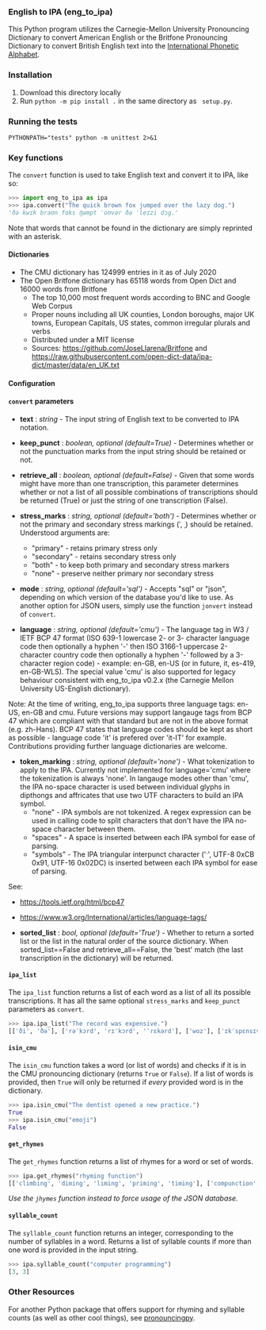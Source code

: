 

### English to IPA (eng_to_ipa)


This Python program utilizes the Carnegie-Mellon University Pronouncing Dictionary to convert American English or the Britfone Pronouncing Dictionary to convert British English text into the [International Phonetic Alphabet](https://en.wikipedia.org/wiki/International_Phonetic_Alphabet).

### Installation ### 

1. Download this directory locally 
2. Run `python -m pip install .` in the same directory as ` setup.py`.


### Running the tests ###
`PYTHONPATH="tests" python -m unittest 2>&1`


### Key functions ###


The `convert` function is used to take English text and convert it to IPA, like so:

```Python
>>> import eng_to_ipa as ipa
>>> ipa.convert("The quick brown fox jumped over the lazy dog.")
'ðə kwɪk braʊn fɑks ʤəmpt ˈoʊvər ðə ˈleɪzi dɔg.'
``` 

Note that words that cannot be found in the dictionary are simply reprinted with an asterisk.


#### Dictionaries

* The CMU dictionary has 124999 entries in it as of July 2020
* The Open Britfone dictionary has 65118 words from Open Dict and 16000 words from Britfone
  * The top 10,000 most frequent words according to BNC and Google Web Corpus
  * Proper nouns including all UK counties, London boroughs, major UK towns, European Capitals, US states, common irregular plurals and verbs
  * Distributed under a MIT license
  * Sources: https://github.com/JoseLlarena/Britfone and https://raw.githubusercontent.com/open-dict-data/ipa-dict/master/data/en_UK.txt


#### Configuration



#### `convert` parameters

* **text** : *string* - The input string of English text to be converted to IPA notation.

* **keep_punct** : *boolean, optional (default=True)* - Determines whether or not the punctuation marks from the input string
should be retained or not.

* **retrieve_all** : *boolean, optional (default=False)* - Given that some words might have more than one transcription,
this parameter determines whether or not a list of all possible combinations of transcriptions should be returned (True)
 or just the string of one transcription (False).
 
* **stress_marks** : *string, optional (default='both')* - Determines whether or not the primary and secondary stress 
markings (ˈ, ˌ) should be retained. Understood arguments are:
   * "primary" - retains primary stress only 
   * "secondary" - retains secondary stress only
   * "both" - to keep both primary and secondary stress markers
   * "none" - preserve neither primary nor secondary stress
   
* **mode** : *string, optional (default='sql')* - Accepts "sql" or "json", depending on which version of the database you'd like to use.
 As another option for JSON users, simply use the function `jonvert` instead of `convert`. 

* **language** : *string, optional (default='cmu')* - The language tag in W3 / IETF BCP 47 format (ISO 639-1 lowercase 2- or 3- character
language code then optionally a hyphen '-' then ISO 3166-1 uppercase 2-character country code then optionally a hyphen '-' followed by
a 3-character region code) - example: en-GB, en-US (or in future, it, es-419, en-GB-WLS).  The special value 'cmu' is also supported for
legacy behaviour consistent with eng_to_ipa v0.2.x (the Carnegie Mellon University US-English dictionary).

Note: At the time of writing, eng_to_ipa supports three language tags: en-US, en-GB and cmu.  Future versions may support langauge tags
from BCP 47 which are compliant with that standard but are not in the above format (e.g. zh-Hans).  BCP 47 states that language
codes should be kept as short as possible - language code 'it' is prefered over 'it-IT' for example.
Contributions providing further language dictionaries are welcome.

* **token_marking** : *string, optional (default='none')* - What tokenization to apply to the IPA.  Currently not implemented for language='cmu'
where the tokenization is always 'none'.  In langauge modes other than 'cmu', the IPA no-space character is used between individual glyphs in
dipthongs and affricates that use two UTF characters to build an IPA symbol.
   * "none" - IPA symbols are not tokenized.  A regex expression can be used in calling code to split characters that don't have the IPA
 no-space character between them.
   * "spaces" - A space is inserted between each IPA symbol for ease of parsing.
   * "symbols" - The IPA triangular interpunct character ('ˑ', UTF-8 0xCB 0x91, UTF-16 0x02DC) is inserted between each IPA symbol for ease of parsing.

See:
* https://tools.ietf.org/html/bcp47
* https://www.w3.org/International/articles/language-tags/

* **sorted_list** : *bool, optional (default='True')* - Whether to return a sorted list or the list in the natural order of the source dictionary.  When sorted_list==False and retrieve_all==False, the 'best' match (the last transcription in the dictionary) will be returned.

#### `ipa_list`

The `ipa_list` function returns a list of each word as a list of all its possible transcriptions. It has all the same
optional `stress_marks` and `keep_punct` parameters as `convert`.
```Python
>>> ipa.ipa_list("The record was expensive.")
[['ði', 'ðə'], ['rəˈkɔrd', 'rɪˈkɔrd', 'ˈrɛkərd'], ['wɑz'], ['ɪkˈspɛnsɪv.']]
```
   
#### `isin_cmu`

The `isin_cmu` function takes a word (or list of words) and checks if it is in the CMU pronouncing dictionary (returns 
`True` or `False`). If a list of words is provided, then `True` will only be returned if *every* provided word is in the dictionary.

```Python
>>> ipa.isin_cmu("The dentist opened a new practice.")
True
>>> ipa.isin_cmu("emoji")
False
```
   
#### `get_rhymes`

The `get_rhymes` function returns a list of rhymes for a word or set of words. 
```Python
>>> ipa.get_rhymes("rhyming function")
[['climbing', 'diming', 'liming', 'priming', 'timing'], ['compunction', 'conjunction', 'dysfunction', 'injunction', 'junction', 'malfunction']]
```
*Use the `jhymes` function instead to force usage of the JSON database.*
   
#### `syllable_count`

The `syllable_count` function returns an integer, corresponding to the number of syllables in a word. Returns a list of 
syllable counts if more than one word is provided in the input string.

```Python
>>> ipa.syllable_count("computer programming")
[3, 3]
```

### Other Resources

For another Python package that offers support for rhyming and syllable counts (as well as other cool things), see [pronouncingpy](https://github.com/aparrish/pronouncingpy).
